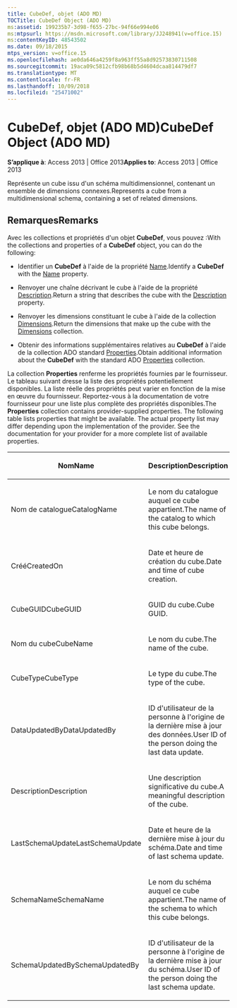 ```yaml
---
title: CubeDef, objet (ADO MD)
TOCTitle: CubeDef Object (ADO MD)
ms:assetid: 199235b7-3d98-f655-27bc-94f66e994e06
ms:mtpsurl: https://msdn.microsoft.com/library/JJ248941(v=office.15)
ms:contentKeyID: 48543502
ms.date: 09/18/2015
mtps_version: v=office.15
ms.openlocfilehash: ae0da646a4259f8a963ff55a8d92573830711508
ms.sourcegitcommit: 19aca09c5812cfb98b68b5d4604dcaa814479df7
ms.translationtype: MT
ms.contentlocale: fr-FR
ms.lasthandoff: 10/09/2018
ms.locfileid: "25471002"
---
```

# <a name="cubedef-object-ado-md"></a><span data-ttu-id="3a394-102">CubeDef, objet (ADO MD)</span><span class="sxs-lookup"><span data-stu-id="3a394-102">CubeDef Object (ADO MD)</span></span>


<span data-ttu-id="3a394-103">**S’applique à**: Access 2013 | Office 2013</span><span class="sxs-lookup"><span data-stu-id="3a394-103">**Applies to**: Access 2013 | Office 2013</span></span>

<span data-ttu-id="3a394-104">Représente un cube issu d'un schéma multidimensionnel, contenant un ensemble de dimensions connexes.</span><span class="sxs-lookup"><span data-stu-id="3a394-104">Represents a cube from a multidimensional schema, containing a set of related dimensions.</span></span>

## <a name="remarks"></a><span data-ttu-id="3a394-105">Remarques</span><span class="sxs-lookup"><span data-stu-id="3a394-105">Remarks</span></span>

<span data-ttu-id="3a394-106">Avec les collections et propriétés d'un objet **CubeDef**, vous pouvez :</span><span class="sxs-lookup"><span data-stu-id="3a394-106">With the collections and properties of a **CubeDef** object, you can do the following:</span></span>

  - <span data-ttu-id="3a394-107">Identifier un **CubeDef** à l'aide de la propriété [Name](name-property-ado-md.md).</span><span class="sxs-lookup"><span data-stu-id="3a394-107">Identify a **CubeDef** with the [Name](name-property-ado-md.md) property.</span></span>

  - <span data-ttu-id="3a394-108">Renvoyer une chaîne décrivant le cube à l'aide de la propriété [Description](description-property-ado-md.md).</span><span class="sxs-lookup"><span data-stu-id="3a394-108">Return a string that describes the cube with the [Description](description-property-ado-md.md) property.</span></span>

  - <span data-ttu-id="3a394-109">Renvoyer les dimensions constituant le cube à l'aide de la collection [Dimensions](dimensions-collection-ado-md.md).</span><span class="sxs-lookup"><span data-stu-id="3a394-109">Return the dimensions that make up the cube with the [Dimensions](dimensions-collection-ado-md.md) collection.</span></span>

  - <span data-ttu-id="3a394-110">Obtenir des informations supplémentaires relatives au **CubeDef** à l'aide de la collection ADO standard [Properties](properties-collection-ado.md).</span><span class="sxs-lookup"><span data-stu-id="3a394-110">Obtain additional information about the **CubeDef** with the standard ADO [Properties](properties-collection-ado.md) collection.</span></span>

<span data-ttu-id="3a394-p101">La collection **Properties** renferme les propriétés fournies par le fournisseur. Le tableau suivant dresse la liste des propriétés potentiellement disponibles. La liste réelle des propriétés peut varier en fonction de la mise en œuvre du fournisseur. Reportez-vous à la documentation de votre fournisseur pour une liste plus complète des propriétés disponibles.</span><span class="sxs-lookup"><span data-stu-id="3a394-p101">The **Properties** collection contains provider-supplied properties. The following table lists properties that might be available. The actual property list may differ depending upon the implementation of the provider. See the documentation for your provider for a more complete list of available properties.</span></span>

<table>
<colgroup>
<col style="width: 50%" />
<col style="width: 50%" />
</colgroup>
<thead>
<tr class="header">
<th><p><span data-ttu-id="3a394-115">Nom</span><span class="sxs-lookup"><span data-stu-id="3a394-115">Name</span></span></p></th>
<th><p><span data-ttu-id="3a394-116">Description</span><span class="sxs-lookup"><span data-stu-id="3a394-116">Description</span></span></p></th>
</tr>
</thead>
<tbody>
<tr class="odd">
<td><p><span data-ttu-id="3a394-117">Nom de catalogue</span><span class="sxs-lookup"><span data-stu-id="3a394-117">CatalogName</span></span></p></td>
<td><p><span data-ttu-id="3a394-118">Le nom du catalogue auquel ce cube appartient.</span><span class="sxs-lookup"><span data-stu-id="3a394-118">The name of the catalog to which this cube belongs.</span></span></p></td>
</tr>
<tr class="even">
<td><p><span data-ttu-id="3a394-119">Créé</span><span class="sxs-lookup"><span data-stu-id="3a394-119">CreatedOn</span></span></p></td>
<td><p><span data-ttu-id="3a394-120">Date et heure de création du cube.</span><span class="sxs-lookup"><span data-stu-id="3a394-120">Date and time of cube creation.</span></span></p></td>
</tr>
<tr class="odd">
<td><p><span data-ttu-id="3a394-121">CubeGUID</span><span class="sxs-lookup"><span data-stu-id="3a394-121">CubeGUID</span></span></p></td>
<td><p><span data-ttu-id="3a394-122">GUID du cube.</span><span class="sxs-lookup"><span data-stu-id="3a394-122">Cube GUID.</span></span></p></td>
</tr>
<tr class="even">
<td><p><span data-ttu-id="3a394-123">Nom du cube</span><span class="sxs-lookup"><span data-stu-id="3a394-123">CubeName</span></span></p></td>
<td><p><span data-ttu-id="3a394-124">Le nom du cube.</span><span class="sxs-lookup"><span data-stu-id="3a394-124">The name of the cube.</span></span></p></td>
</tr>
<tr class="odd">
<td><p><span data-ttu-id="3a394-125">CubeType</span><span class="sxs-lookup"><span data-stu-id="3a394-125">CubeType</span></span></p></td>
<td><p><span data-ttu-id="3a394-126">Le type du cube.</span><span class="sxs-lookup"><span data-stu-id="3a394-126">The type of the cube.</span></span></p></td>
</tr>
<tr class="even">
<td><p><span data-ttu-id="3a394-127">DataUpdatedBy</span><span class="sxs-lookup"><span data-stu-id="3a394-127">DataUpdatedBy</span></span></p></td>
<td><p><span data-ttu-id="3a394-128">ID d'utilisateur de la personne à l'origine de la dernière mise à jour des données.</span><span class="sxs-lookup"><span data-stu-id="3a394-128">User ID of the person doing the last data update.</span></span></p></td>
</tr>
<tr class="odd">
<td><p><span data-ttu-id="3a394-129">Description</span><span class="sxs-lookup"><span data-stu-id="3a394-129">Description</span></span></p></td>
<td><p><span data-ttu-id="3a394-130">Une description significative du cube.</span><span class="sxs-lookup"><span data-stu-id="3a394-130">A meaningful description of the cube.</span></span></p></td>
</tr>
<tr class="even">
<td><p><span data-ttu-id="3a394-131">LastSchemaUpdate</span><span class="sxs-lookup"><span data-stu-id="3a394-131">LastSchemaUpdate</span></span></p></td>
<td><p><span data-ttu-id="3a394-132">Date et heure de la dernière mise à jour du schéma.</span><span class="sxs-lookup"><span data-stu-id="3a394-132">Date and time of last schema update.</span></span></p></td>
</tr>
<tr class="odd">
<td><p><span data-ttu-id="3a394-133">SchemaName</span><span class="sxs-lookup"><span data-stu-id="3a394-133">SchemaName</span></span></p></td>
<td><p><span data-ttu-id="3a394-134">Le nom du schéma auquel ce cube appartient.</span><span class="sxs-lookup"><span data-stu-id="3a394-134">The name of the schema to which this cube belongs.</span></span></p></td>
</tr>
<tr class="even">
<td><p><span data-ttu-id="3a394-135">SchemaUpdatedBy</span><span class="sxs-lookup"><span data-stu-id="3a394-135">SchemaUpdatedBy</span></span></p></td>
<td><p><span data-ttu-id="3a394-136">ID d'utilisateur de la personne à l'origine de la dernière mise à jour du schéma.</span><span class="sxs-lookup"><span data-stu-id="3a394-136">User ID of the person doing the last schema update.</span></span></p></td>
</tr>
</tbody>
</table>

